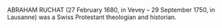 ABRAHAM RUCHAT (27 February 1680, in Vevey – 29 September 1750, in Lausanne) was a Swiss Protestant theologian and historian.
